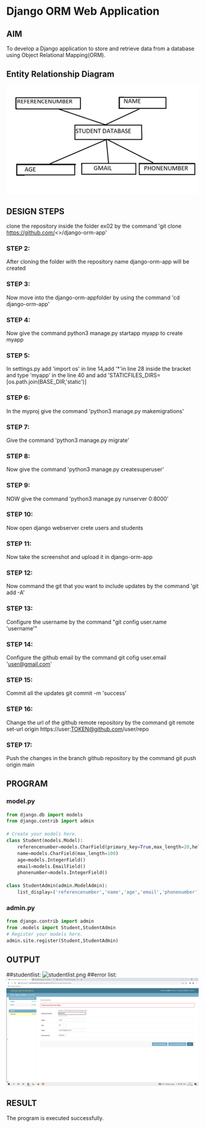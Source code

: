 # Django ORM Web Application

## AIM
To develop a Django application to store and retrieve data from a database using Object Relational Mapping(ORM).

## Entity Relationship Diagram

![Erdiagram.png](Erdiagram.png)

## DESIGN STEPS

clone the repository inside the folder ex02 by the command 'git clone https://github.com/<<username>>/django-orm-app'

### STEP 2:
After cloning the folder with the repository name django-orm-app will be created

### STEP 3:
Now move into the django-orm-appfolder by using the command 'cd django-orm-app'

### STEP 4:
Now give the command python3 manage.py startapp myapp to create myapp

### STEP 5:
In settings.py add 'import os' in line 14,add '*'in line 28 inside the bracket and type 'myapp' in the line 40 and add 'STATICFILES_DIRS=[os.path.join(BASE_DIR,'static')]

### STEP 6:
In the myproj give the command 'python3 manage.py makemigrations'

### STEP 7:
Give the command 'python3 manage.py migrate'

### STEP 8:
Now give the command 'python3  manage.py createsuperuser'

### STEP 9:
NOW give the command 'python3 manage.py runserver 0:8000'

### STEP 10:
Now open django webserver crete users and students
 
### STEP 11:
Now take the screenshot and upload it in django-orm-app

### STEP 12:
Now command the git that you want to include updates by the command 'git add -A'

### STEP 13:
Configure the username by the command "git config user.name 'username'"

### STEP 14:
Configure the github email by the command git cofig user.email 'user@gmail.com'

### STEP 15:
Commit all the updates git commit -m 'success'

### STEP 16:
Change the url of the github remote repository by the command git remote set-url origin https://user:TOKEN@github.com/user/repo

### STEP 17:
Push the changes in the branch github repository by the command git push origin main


## PROGRAM 

### model.py
```py
from django.db import models
from django.contrib import admin

# Create your models here.
class Student(models.Model):
    referencenumber=models.CharField(primary_key=True,max_length=20,help_text="reference number")
    name=models.CharField(max_length=100)
    age=models.IntegerField()
    email=models.EmailField()
    phonenumber=models.IntegerField()

class StudentAdmin(admin.ModelAdmin):
    list_display=('referencenumber','name','age','email','phonenumber')
```

### admin.py
```py
from django.contrib import admin
from .models import Student,StudentAdmin
# Register your models here.
admin.site.register(Student,StudentAdmin)
```



## OUTPUT

##studentlist:
![studentlist.png](stdentlist.png)
##error list:
![primarykeyerror.png](primarykeyerror.png)




## RESULT
The program is executed successfully. 
